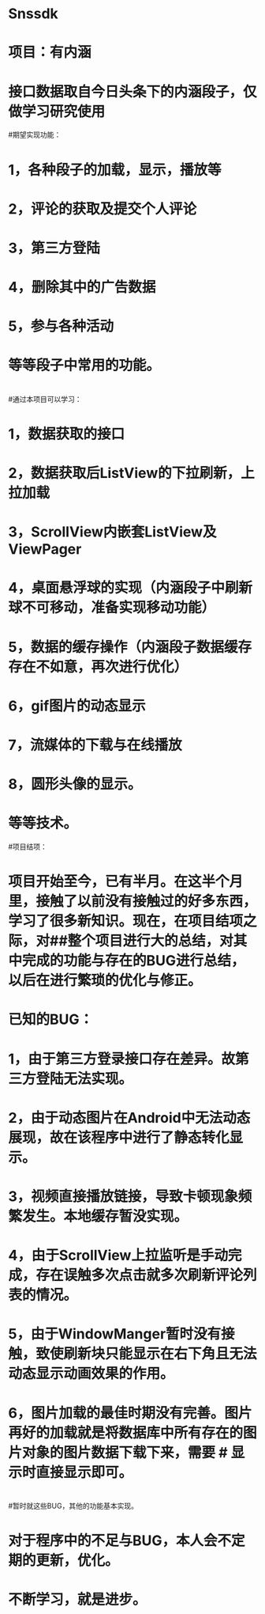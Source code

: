 # Snssdk
# 项目：有内涵
# 接口数据取自今日头条下的内涵段子，仅做学习研究使用
#期望实现功能：
#   1，各种段子的加载，显示，播放等
#   2，评论的获取及提交个人评论
#   3，第三方登陆
#   4，删除其中的广告数据
#   5，参与各种活动
#   等等段子中常用的功能。
#
#通过本项目可以学习：
#   1，数据获取的接口
#   2，数据获取后ListView的下拉刷新，上拉加载
#   3，ScrollView内嵌套ListView及ViewPager
#   4，桌面悬浮球的实现（内涵段子中刷新球不可移动，准备实现移动功能）
#   5，数据的缓存操作（内涵段子数据缓存存在不如意，再次进行优化）
#   6，gif图片的动态显示
#   7，流媒体的下载与在线播放
#   8，圆形头像的显示。
#   等等技术。
#项目结项：
#       项目开始至今，已有半月。在这半个月里，接触了以前没有接触过的好多东西，学习了很多新知识。现在，在项目结项之际，对##整个项目进行大的总结，对其中完成的功能与存在的BUG进行总结，以后在进行繁琐的优化与修正。
#       已知的BUG：
#                1，由于第三方登录接口存在差异。故第三方登陆无法实现。
#                2，由于动态图片在Android中无法动态展现，故在该程序中进行了静态转化显示。
#                3，视频直接播放链接，导致卡顿现象频繁发生。本地缓存暂没实现。
#                4，由于ScrollView上拉监听是手动完成，存在误触多次点击就多次刷新评论列表的情况。
#                5，由于WindowManger暂时没有接触，致使刷新块只能显示在右下角且无法动态显示动画效果的作用。
#                6，图片加载的最佳时期没有完善。图片再好的加载就是将数据库中所有存在的图片对象的图片数据下载下来，需要 #             显示时直接显示即可。
#
#暂时就这些BUG，其他的功能基本实现。
#        对于程序中的不足与BUG，本人会不定期的更新，优化。
#        
#        不断学习，就是进步。
